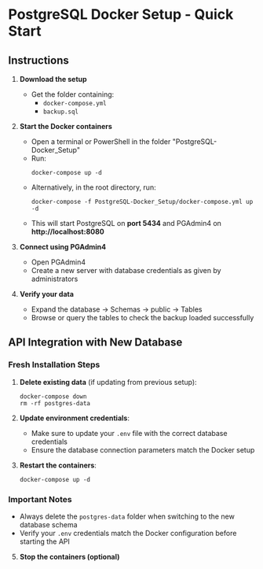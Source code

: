 # PostgreSQL Docker Setup - Quick Start

## Instructions

1. **Download the setup**
   - Get the folder containing:
     - `docker-compose.yml`
     - `backup.sql`

2. **Start the Docker containers**
   - Open a terminal or PowerShell in the folder "PostgreSQL-Docker_Setup"
   - Run:
     ```
     docker-compose up -d
     ```
   - Alternatively, in the root directory, run:
      ```
      docker-compose -f PostgreSQL-Docker_Setup/docker-compose.yml up -d
      ```
   - This will start PostgreSQL on **port 5434** and PGAdmin4 on **http://localhost:8080**

3. **Connect using PGAdmin4**
   - Open PGAdmin4
   - Create a new server with
   database credentials as given by administrators

4. **Verify your data**
   - Expand the database → Schemas → public → Tables
   - Browse or query the tables to check the backup loaded successfully

## API Integration with New Database

### Fresh Installation Steps
1. **Delete existing data** (if updating from previous setup):
   ```
   docker-compose down
   rm -rf postgres-data
   ```
   
2. **Update environment credentials**:
   - Make sure to update your `.env` file with the correct database credentials
   - Ensure the database connection parameters match the Docker setup

3. **Restart the containers**:
   ```
   docker-compose up -d
   ```

### Important Notes
- Always delete the `postgres-data` folder when switching to the new database schema
- Verify your `.env` credentials match the Docker configuration before starting the API

5. **Stop the containers (optional)**
